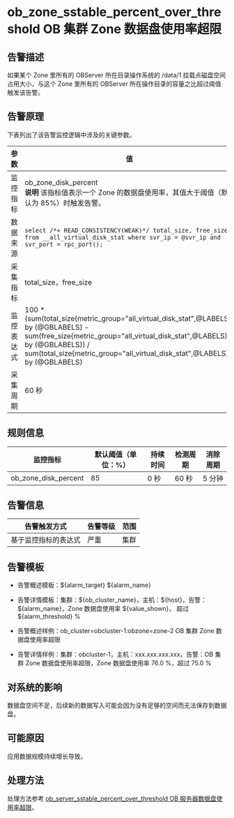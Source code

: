 ob_zone_sstable_percent_over_threshold OB 集群 Zone 数据盘使用率超限
================================================================================

**告警描述**
-----------------------------

如果某个 Zone 里所有的 OBServer 所在目录操作系统的 /data/1 挂载点磁盘空间占用大小，与这个 Zone 里所有的 OBServer 所在操作目录的容量之比超过阈值触发该告警。

告警原理
-------------------------

下表列出了该告警监控逻辑中涉及的关键参数。

|  参数   |                                                                                                                         值                                                                                                                          |
|-------|----------------------------------------------------------------------------------------------------------------------------------------------------------------------------------------------------------------------------------------------------|
| 监控指标  | ob_zone_disk_percent </br>**说明**  该指标值表示一个 Zone 的数据盘使用率，其值大于阈值（默认为 85%）时触发告警。                                                                                                                                           |
| 数据来源  | ```select /*+ READ_CONSISTENCY(WEAK)*/ total_size, free_size from __all_virtual_disk_stat where svr_ip = @svr_ip and svr_port = rpc_port(); ```                                                                |
| 采集指标  | total_size，free_size                                                                                                                                                                                                                               |
| 监控表达式 | 100 \* (sum(total_size{metric_group="all_virtual_disk_stat",@LABELS}) by (@GBLABELS) - sum(free_size{metric_group="all_virtual_disk_stat",@LABELS}) by (@GBLABELS)) / sum(total_size{metric_group="all_virtual_disk_stat",@LABELS}) by (@GBLABELS) |
| 采集周期  | 60 秒                                                                                                                                                                                                                                               |

**规则信息**
-----------------------------

|         监控指标         | 默认阈值（单位：%） | 持续时间 | 检测周期 | 消除周期 |
|----------------------|------------|------|------|------|
| ob_zone_disk_percent | 85         | 0 秒  | 60 秒 | 5 分钟 |

**告警信息**
-----------------------------

|   告警触发方式   | 告警等级 | 范围 |
|------------|------|----|
| 基于监控指标的表达式 | 严重   | 集群 |

**告警模板**
-----------------------------

* 告警概述模板：\${alarm_target} ${alarm_name}

* 告警详情模板：集群：\${ob_cluster_name}，主机：\${host}，告警：\${alarm_name}，Zone 数据盘使用率 \${value_shown}， 超过 \${alarm_threshold} %  

* 告警概述样例：ob_cluster=obcluster-1:obzone=zone-2 OB 集群 Zone 数据盘使用率超限

* 告警详情样例：集群：obcluster-1，主机：xxx.xxx.xxx.xxx，告警：OB 集群 Zone 数据盘使用率超限，Zone 数据盘使用率 76.0 %，超过 75.0 %

**对系统的影响**
-------------------------------

数据盘空间不足，后续新的数据写入可能会因为没有足够的空间而无法保存到数据盘。

**可能原因**
-----------------------------

应用数据规模持续增长导致。

处理方法
-------------------------

处理方法参考 [ob_server_sstable_percent_over_threshold OB 服务器数据盘使用率超限](22.ob_server_sstable_percent_over_threshold.md)。

